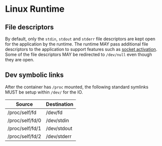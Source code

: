 # Linux Runtime

## File descriptors

By default, only the `stdin`, `stdout` and `stderr` file descriptors are kept open for the application by the runtime.
The runtime MAY pass additional file descriptors to the application to support features such as [socket activation](http://0pointer.de/blog/projects/socket-activated-containers.html).
Some of the file descriptors MAY be redirected to `/dev/null` even though they are open.

## Dev symbolic links

After the container has `/proc` mounted, the following standard symlinks MUST be setup within `/dev/` for the IO.

|    Source       | Destination |
| --------------- | ----------- |
| /proc/self/fd   | /dev/fd     |
| /proc/self/fd/0 | /dev/stdin  |
| /proc/self/fd/1 | /dev/stdout |
| /proc/self/fd/2 | /dev/stderr |
